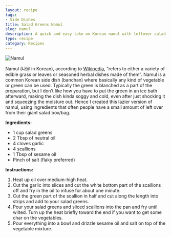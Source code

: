 ```yaml
---
layout: recipe
tags:
- Side Dishes
title: Salad Greens Namul
slug: namul
description: A quick and easy take on Korean namul with leftover salad greens.
type: recipe
category: Recipes
---
```


![Namul](https://res.cloudinary.com/dvqeiswvr/image/upload/v1672587425/namul.jpg)

Namul (나물 in Korean), according to [Wikipedia](https://en.wikipedia.org/wiki/Namul), “refers to either a variety of edible grass or leaves or seasoned herbal dishes made of them”. Namul is a common Korean side dish (banchan) where basically any kind of vegetable or green can be used. Typically the green is blanched as a part of the preparation, but I don’t like how you have to put the green in an ice bath afterward, making the dish kinda soggy and cold, even after just shocking it and squeezing the moisture out. Hence I created this lazier version of namul, using ingredients that often people have a small amount of left over from their giant salad box/bag.

**Ingredients:**
- 1 cup salad greens
- 2 Tbsp of neutral oil
- 4 cloves garlic
- 4 scallions
- 1 Tbsp of sesame oil
- Pinch of salt (flaky preferred)

**Instructions:**
1. Heat up oil over medium-high heat.
2. Cut the garlic into slices and cut the white bottom part of the scallions off and fry in the oil to infuse for about one minute.
3. Cut the green part of the scallion in half and cut along the length into strips and add to your salad greens.
4. Pour your salad greens and sliced scallions into the pan and fry until wilted. Turn up the heat briefly toward the end if you want to get some char on the vegetables.
5. Pour everything into a bowl and drizzle sesame oil and salt on top of the vegetable mixture.